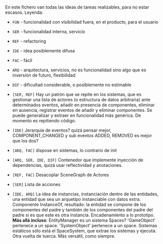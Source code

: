 En este fichero van todas las ideas de tareas realizables, para no estar escasos.
Leyenda:
- `FUN` - funcionalidad con visibilidad fuera, en el producto, para el usuario
- `SER` - funcionalidad interna, servicio
- `REF` - refactoring
- `IDE` - idea posiblemente difusa
- `FAC` - fácil
- `ARQ` - arquitectura, servicios, no es funcionalidad sino algo que es inversión de futuro, flexibilidad
- `DIF` - dificultad considerable, o posiblemente no estimable

- `[SER, REF]` Hay un patrón que se repite en los sistemas, que es gestionar una lista de actores (o estructura de datos arbitraria) ante determinados eventos, añadir en presencia de componentes, eliminar en ausencia, registrar eventos de añadir y eliminar componentes. Se puede generalizar y extraer en funcionalidad más genérica. De momento es repitiendo código.
- `[IDE]` Jerarquía de eventos? quizá pensar mejor, COMPONENT_CHANGED y sub eventos ADDED, REMOVED es mejor que los dos? 
- `[ARQ, FAC]` dispose en sistemas, lo contrario de init
- `[ARQ, SER, IDE, DIF]` Contenedor que implemente inyección de dependencias, quizá usar reflectividad y anotaciones.
- `[REF, FAC]` Desacoplar SceneGraph de Actores
- `[SER]` Lista de acciones
- `[IDE, ARQ]` La idea de instancias, instanciación dentro de las entidades, una entidad que sea un arquetipo instanciable con datos extra. Componente InstanceOf, resultado: la entidad se compone de los componentes del padre y también de los componentes del padre del padre si es que este es otra instancia. Encadenamiento a lo prototipo.
**Más allá incluso**: EntityManager es un sistema
Spaces? 'GameObject' pertenece a un space. 'SystemObject' pertenece a un space. Sistemas estáticos sólo está el SpaceSystem, que extrae los sistemas y ejecuta. Otra vuelta de tuerca. Más versátil, como siempre.  